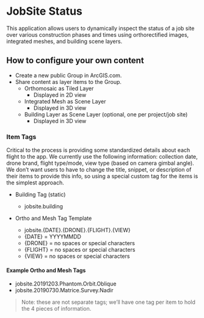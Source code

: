 # JobSite Status
This application allows users to dynamically inspect the status of a job site over various construction phases and times using orthorectified images, integrated meshes, and building scene layers.
       

## How to configure your own content

* Create a new public Group in ArcGIS.com.
* Share content as layer items to the Group.
  * Orthomosaic as Tiled Layer
    * Displayed in 2D view
  * Integrated Mesh as Scene Layer
    * Displayed in 3D view
  * Building Layer as Scene Layer (optional, one per project/job site)
    * Displayed in 3D view
 

### Item Tags 

Critical to the process is providing some standardized details about each flight to the app.  We currently use the following information: collection date, drone brand, flight type/mode, view type (based on camera gimbal angle).  We don’t want users to have to change the title, snippet, or description of their items to provide this info, so using a special custom tag for the items is the simplest approach.
 
* Building Tag (static)
    * jobsite.building 
                            

* Ortho and Mesh Tag Template
    * jobsite.{DATE}.{DRONE}.{FLIGHT}.{VIEW}
    * {DATE} = YYYYMMDD
    * {DRONE} = no spaces or special characters
    * {FLIGHT} = no spaces or special characters
    * {VIEW} = no spaces or special characters
  

#### Example Ortho and Mesh Tags
* jobsite.20191203.Phantom.Orbit.Oblique
* jobsite.20190730.Matrice.Survey.Nadir   

> Note: these are not separate tags; we’ll have one tag per item to hold the 4 pieces of information.

